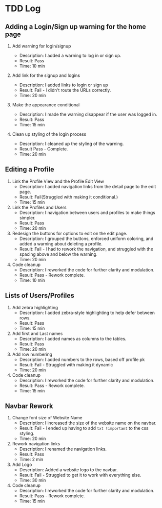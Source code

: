 # TDD Log

## Adding a Login/Sign up warning for the home page

1. Add warning for login/signup
   - Description: I added a warning to log in or sign up.
   - Result: Pass
   - Time: 10 min

2. Add link for the signup and logins
   - Description: I added links to login or sign up
   - Result: Fail - I didn't route the URLs correctly.
   - Time: 20 min

3. Make the appearance conditional
   - Description: I made the warning disappear if the user was logged in.
   - Result: Pass
   - Time: 15 min
4. Clean up styling of the login process
   - Description: I cleaned up the styling of the warning.
   - Result Pass - Complete.
   - Time: 20 min

## Editing a Profile

1. Link the Profile View and the Profile Edit View
   - Description: I added navigation links from the detail page to the edit page.
   - Result: Fail(Struggled with making it conditional.)
   - Time: 15 min
2. Link the Profiles and Users
   - Description: I navigation between users and profiles to make things simpler.
   - Result: Pass
   - Time: 20 min
3. Redesign the buttons for options to edit on the edit page.
   - Description: I grouped the buttons, enforced uniform coloring, and added a warning about deleting a profile.
   - Result: Fail - I had to rework the navigation, and struggled with the spacing above and below the warning.
   - Time: 20 min
4. Code cleanup
   - Description: I reworked the code for further clarity and modulation.
   - Result: Pass - Rework complete.
   - Time: 10 min

## Lists of Users/Profiles

1. Add zebra highlighting
   - Description: I added zebra-style highlighting to help defer between rows.
   - Result: Pass
   - Time: 15 min
2. Add first and Last names
   - Description: I added names as columns to the tables.
   - Result: Pass
   - Time: 20 min
3. Add row numbering
   - Description: I added numbers to the rows, based off profile pk
   - Result: Fail - Struggled with making it dynamic
   - Time: 20 min
4. Code cleanup
   - Description: I reworked the code for further clarity and modulation.
   - Result: Pass - Rework complete.
   - Time: 15 min

## Navbar Rework

1. Change font size of Website Name
   - Description: I increased the size of the website name on the navbar.
   - Result: Fail - I ended up having to add ```txt !important``` to the css styling.
   - Time: 20 min
2. Rework navigation links
   - Description: I renamed the navigation links.
   - Result: Pass
   - Time: 2 min
3. Add Logo
   - Description: Added a website logo to the navbar.
   - Result: Fail - Struggled to get it to work with everything else.
   - Time: 30 min
4. Code cleanup
   - Description: I reworked the code for further clarity and modulation.
   - Result: Pass - Rework complete.
   - Time: 15 min
